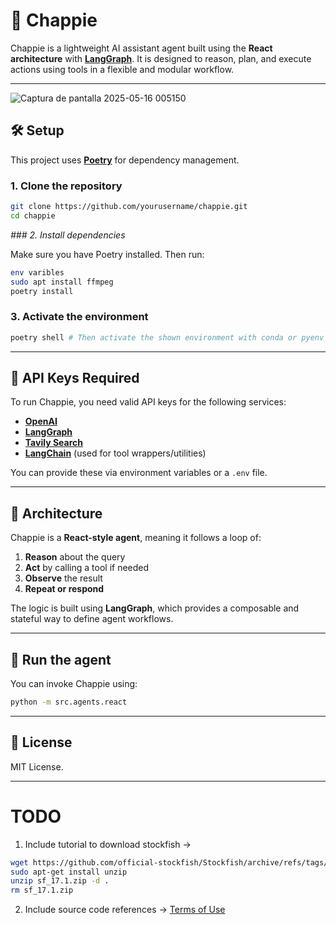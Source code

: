 # **🤖 Chappie**

Chappie is a lightweight AI assistant agent built using the ********React architecture******** with [__LangGraph__](__https://docs.langgraph.dev/__). It is designed to reason, plan, and execute actions using tools in a flexible and modular workflow.

---

![Captura de pantalla 2025-05-16 005150](__https://github.com/user-attachments/assets/20c96271-6f72-477a-80b6-89fa72008714__)


## **🛠️ Setup**

This project uses [__Poetry__](__https://python-poetry.org/__) for dependency management.

### **1. Clone the repository**

```bash
git clone https://github.com/yourusername/chappie.git
cd chappie
````

_### 2. Install dependencies_

Make sure you have Poetry installed. Then run:

```bash
env varibles
sudo apt install ffmpeg
poetry install
```

### **3. Activate the environment**

```bash
poetry shell # Then activate the shown environment with conda or pyenv
```

---

## **🔐 API Keys Required**

To run Chappie, you need valid API keys for the following services:

* [__OpenAI__](__https://platform.openai.com/__)
* [__LangGraph__](__https://www.langgraph.dev/__)
* [__Tavily Search__](__https://docs.tavily.com/__)
* [__LangChain__](__https://www.langchain.com/__) (used for tool wrappers/utilities)

You can provide these via environment variables or a `.env` file.

---

## **🧠 Architecture**

Chappie is a ********React-style agent********, meaning it follows a loop of:

1. ********Reason******** about the query
2. ********Act******** by calling a tool if needed
3. ********Observe******** the result
4. ********Repeat or respond********

The logic is built using ********LangGraph********, which provides a composable and stateful way to define agent workflows.

---

## **🚀 Run the agent**

You can invoke Chappie using:

```bash
python -m src.agents.react
```

---

## **📄 License**

MIT License.


--- 

# TODO

1. Include tutorial to download stockfish ->
```bash
wget https://github.com/official-stockfish/Stockfish/archive/refs/tags/sf_17.1.zip
sudo apt-get install unzip
unzip sf_17.1.zip -d .
rm sf_17.1.zip
```
2. Include source code references -> [Terms of Use](https://official-stockfish.github.io/docs/stockfish-wiki/Developers.html#terms-of-use:~:text=some%20way%2C%20you-,MUST,-always%20include%20the)